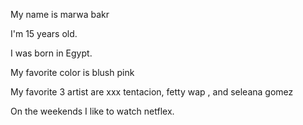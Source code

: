 My name is marwa bakr

I'm 15 years old.

I was born in Egypt.

My favorite color is blush pink

My favorite 3 artist are xxx tentacion, fetty wap , and seleana gomez

On the weekends I like to watch netflex.